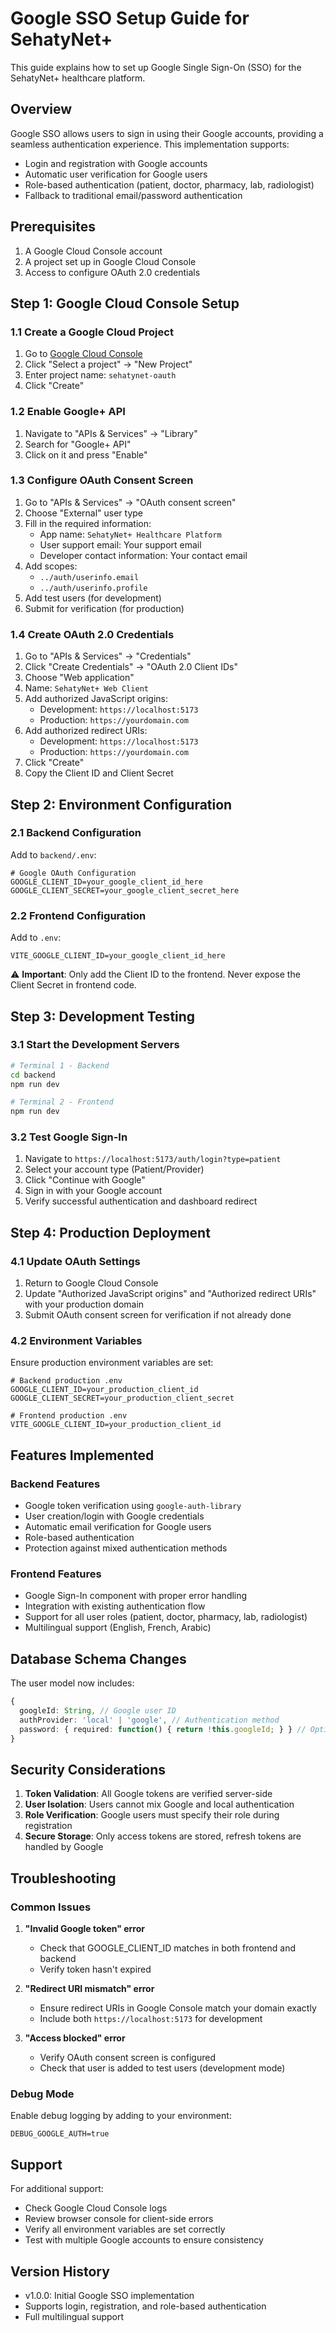 # Google SSO Setup Guide for SehatyNet+

This guide explains how to set up Google Single Sign-On (SSO) for the SehatyNet+ healthcare platform.

## Overview

Google SSO allows users to sign in using their Google accounts, providing a seamless authentication experience. This implementation supports:

- Login and registration with Google accounts
- Automatic user verification for Google users
- Role-based authentication (patient, doctor, pharmacy, lab, radiologist)
- Fallback to traditional email/password authentication

## Prerequisites

1. A Google Cloud Console account
2. A project set up in Google Cloud Console
3. Access to configure OAuth 2.0 credentials

## Step 1: Google Cloud Console Setup

### 1.1 Create a Google Cloud Project

1. Go to [Google Cloud Console](https://console.cloud.google.com/)
2. Click "Select a project" → "New Project"
3. Enter project name: `sehatynet-oauth`
4. Click "Create"

### 1.2 Enable Google+ API

1. Navigate to "APIs & Services" → "Library"
2. Search for "Google+ API"
3. Click on it and press "Enable"

### 1.3 Configure OAuth Consent Screen

1. Go to "APIs & Services" → "OAuth consent screen"
2. Choose "External" user type
3. Fill in the required information:
   - App name: `SehatyNet+ Healthcare Platform`
   - User support email: Your support email
   - Developer contact information: Your contact email
4. Add scopes:
   - `../auth/userinfo.email`
   - `../auth/userinfo.profile`
5. Add test users (for development)
6. Submit for verification (for production)

### 1.4 Create OAuth 2.0 Credentials

1. Go to "APIs & Services" → "Credentials"
2. Click "Create Credentials" → "OAuth 2.0 Client IDs"
3. Choose "Web application"
4. Name: `SehatyNet+ Web Client`
5. Add authorized JavaScript origins:
   - Development: `https://localhost:5173`
   - Production: `https://yourdomain.com`
6. Add authorized redirect URIs:
   - Development: `https://localhost:5173`
   - Production: `https://yourdomain.com`
7. Click "Create"
8. Copy the Client ID and Client Secret

## Step 2: Environment Configuration

### 2.1 Backend Configuration

Add to `backend/.env`:

```env
# Google OAuth Configuration
GOOGLE_CLIENT_ID=your_google_client_id_here
GOOGLE_CLIENT_SECRET=your_google_client_secret_here
```

### 2.2 Frontend Configuration

Add to `.env`:

```env
VITE_GOOGLE_CLIENT_ID=your_google_client_id_here
```

⚠️ **Important**: Only add the Client ID to the frontend. Never expose the Client Secret in frontend code.

## Step 3: Development Testing

### 3.1 Start the Development Servers

```bash
# Terminal 1 - Backend
cd backend
npm run dev

# Terminal 2 - Frontend
npm run dev
```

### 3.2 Test Google Sign-In

1. Navigate to `https://localhost:5173/auth/login?type=patient`
2. Select your account type (Patient/Provider)
3. Click "Continue with Google"
4. Sign in with your Google account
5. Verify successful authentication and dashboard redirect

## Step 4: Production Deployment

### 4.1 Update OAuth Settings

1. Return to Google Cloud Console
2. Update "Authorized JavaScript origins" and "Authorized redirect URIs" with your production domain
3. Submit OAuth consent screen for verification if not already done

### 4.2 Environment Variables

Ensure production environment variables are set:

```env
# Backend production .env
GOOGLE_CLIENT_ID=your_production_client_id
GOOGLE_CLIENT_SECRET=your_production_client_secret

# Frontend production .env
VITE_GOOGLE_CLIENT_ID=your_production_client_id
```

## Features Implemented

### Backend Features

- Google token verification using `google-auth-library`
- User creation/login with Google credentials
- Automatic email verification for Google users
- Role-based authentication
- Protection against mixed authentication methods

### Frontend Features

- Google Sign-In component with proper error handling
- Integration with existing authentication flow
- Support for all user roles (patient, doctor, pharmacy, lab, radiologist)
- Multilingual support (English, French, Arabic)

## Database Schema Changes

The user model now includes:

```typescript
{
  googleId: String, // Google user ID
  authProvider: 'local' | 'google', // Authentication method
  password: { required: function() { return !this.googleId; } } // Optional for Google users
}
```

## Security Considerations

1. **Token Validation**: All Google tokens are verified server-side
2. **User Isolation**: Users cannot mix Google and local authentication
3. **Role Verification**: Google users must specify their role during registration
4. **Secure Storage**: Only access tokens are stored, refresh tokens are handled by Google

## Troubleshooting

### Common Issues

1. **"Invalid Google token" error**
   - Check that GOOGLE_CLIENT_ID matches in both frontend and backend
   - Verify token hasn't expired

2. **"Redirect URI mismatch" error**
   - Ensure redirect URIs in Google Console match your domain exactly
   - Include both `https://localhost:5173` for development

3. **"Access blocked" error**
   - Verify OAuth consent screen is configured
   - Check that user is added to test users (development mode)

### Debug Mode

Enable debug logging by adding to your environment:

```env
DEBUG_GOOGLE_AUTH=true
```

## Support

For additional support:
- Check Google Cloud Console logs
- Review browser console for client-side errors
- Verify all environment variables are set correctly
- Test with multiple Google accounts to ensure consistency

## Version History

- v1.0.0: Initial Google SSO implementation
- Supports login, registration, and role-based authentication
- Full multilingual support
